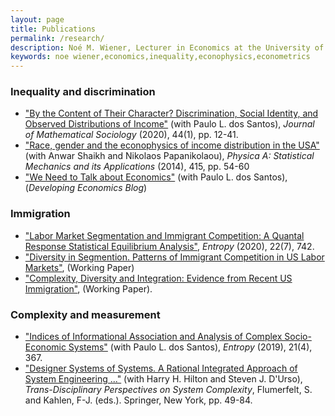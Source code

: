 ```yaml
---
layout: page
title: Publications
permalink: /research/
description: Noé M. Wiener, Lecturer in Economics at the University of Massachusetts Amherst
keywords: noe wiener,economics,inequality,econophysics,econometrics
---
```


### Inequality and discrimination

- ["By the Content of Their Character? Discrimination, Social Identity, and Observed Distributions of Income"](https://doi.org/10.1080/0022250X.2019.1630832) (with Paulo L. dos Santos), *Journal of Mathematical Sociology* (2020), 44(1), pp. 12-41.
- ["Race, gender and the econophysics of income distribution in the USA"](https://www.sciencedirect.com/science/article/pii/S0378437114006153) (with Anwar Shaikh and Nikolaos Papanikolaou), *Physica A: Statistical Mechanics and its Applications* (2014), 415, pp. 54-60
- ["We Need to Talk about Economics"](https://developingeconomics.org/2021/06/28/we-need-to-talk-about-economics/) (with Paulo L. dos Santos), (*Developing Economics Blog*)

### Immigration

- ["Labor Market Segmentation and Immigrant Competition: A Quantal Response Statistical Equilibrium Analysis"](https://www.mdpi.com/1099-4300/22/7/742), *Entropy* (2020), 22(7), 742.
- ["Diversity in Segmention. Patterns of Immigrant Competition in US Labor Markets"](https://www.economicpolicyresearch.org/econ/2019/NSSR_WP_012019.pdf), (Working Paper) 
- ["Complexity, Diversity and Integration: Evidence from Recent US Immigration"](https://scholarworks.umass.edu/cgi/viewcontent.cgi?article=1332&context=econ_workingpaper), (Working Paper).

### Complexity and measurement

- ["Indices of Informational Association and Analysis of Complex Socio-Economic Systems"](https://www.mdpi.com/1099-4300/21/4/367) (with Paulo L. dos Santos), *Entropy* (2019), 21(4), 367.
- ["Designer Systems of Systems. A Rational Integrated Approach of System Engineering ..."](https://link-springer-com.silk.library.umass.edu/chapter/10.1007/978-3-319-38756-7_3) (with Harry H. Hilton and Steven J. D'Urso), *Trans-Disciplinary Perspectives on System Complexity*, Flumerfelt, S. and Kahlen, F-J. (eds.). Springer, New York, pp. 49-84.
